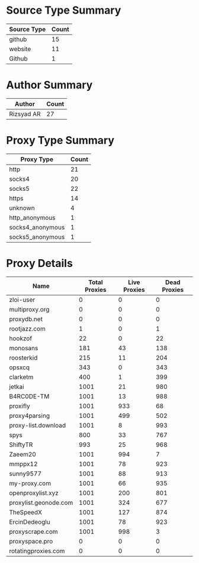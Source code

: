 # Source Type Summary

| Source Type | Count |
|-------------|-------|
| github | 15 |
| website | 11 |
| Github | 1 |


# Author Summary

| Author | Count |
|--------|-------|
| Rizsyad AR | 27 |


# Proxy Type Summary

| Proxy Type | Count |
|------------|-------|
| http | 21 |
| socks4 | 20 |
| socks5 | 22 |
| https | 14 |
| unknown | 4 |
| http_anonymous | 1 |
| socks4_anonymous | 1 |
| socks5_anonymous | 1 |


# Proxy Details

| Name | Total Proxies | Live Proxies | Dead Proxies |
|------|---------------|--------------|---------------|
| zloi-user | 0 | 0 | 0 |
| multiproxy.org | 0 | 0 | 0 |
| proxydb.net | 0 | 0 | 0 |
| rootjazz.com | 1 | 0 | 1 |
| hookzof | 22 | 0 | 22 |
| monosans | 181 | 43 | 138 |
| roosterkid | 215 | 11 | 204 |
| opsxcq | 343 | 0 | 343 |
| clarketm | 400 | 1 | 399 |
| jetkai | 1001 | 21 | 980 |
| B4RC0DE-TM | 1001 | 13 | 988 |
| proxifly | 1001 | 933 | 68 |
| proxy4parsing | 1001 | 499 | 502 |
| proxy-list.download | 1001 | 8 | 993 |
| spys | 800 | 33 | 767 |
| ShiftyTR | 993 | 25 | 968 |
| Zaeem20 | 1001 | 994 | 7 |
| mmppx12 | 1001 | 78 | 923 |
| sunny9577 | 1001 | 88 | 913 |
| my-proxy.com | 1001 | 66 | 935 |
| openproxylist.xyz | 1001 | 200 | 801 |
| proxylist.geonode.com | 1001 | 324 | 677 |
| TheSpeedX | 1001 | 127 | 874 |
| ErcinDedeoglu | 1001 | 78 | 923 |
| proxyscrape.com | 1001 | 998 | 3 |
| proxyspace.pro | 0 | 0 | 0 |
| rotatingproxies.com | 0 | 0 | 0 |
